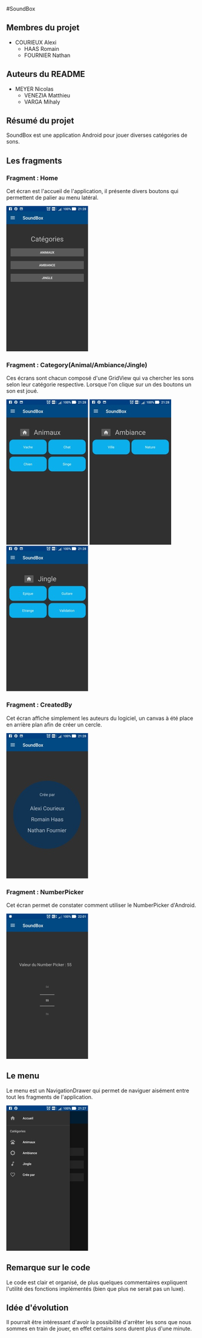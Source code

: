 #SoundBox

## Membres du projet
  - COURIEUX Alexi
	- HAAS Romain
	- FOURNIER Nathan
  
## Auteurs du README
  - MEYER Nicolas
	- VENEZIA Matthieu 
	- VARGA Mihaly
  
 ## Résumé du projet
 SoundBox est une application Android pour jouer diverses catégories de sons.
 
 ## Les fragments
 
 ### Fragment : Home
 Cet écran est l'accueil de l'application, il présente divers boutons qui permettent de palier au menu latéral.
 
 ![HomeFragment Image](https://raw.githubusercontent.com/AlexiGhost/LPDAM_Android_SoundBox/master/screenshots/Screenshot_20181118-212815.jpg)
 
 ### Fragment : Category(Animal/Ambiance/Jingle)
 Ces écrans sont chacun composé d'une GridView qui va chercher les sons selon leur catégorie respective.
 Lorsque l'on clique sur un des boutons un son est joué.
 
 ![AnimalFragment Image](https://raw.githubusercontent.com/AlexiGhost/LPDAM_Android_SoundBox/master/screenshots/Screenshot_20181118-212806.jpg)
 ![AmbianceFragment Image](https://raw.githubusercontent.com/AlexiGhost/LPDAM_Android_SoundBox/master/screenshots/Screenshot_20181118-212817.jpg)
 ![JingleFragment Image](https://raw.githubusercontent.com/AlexiGhost/LPDAM_Android_SoundBox/master/screenshots/Screenshot_20181118-212820.jpg)
 
 ### Fragment : CreatedBy
 Cet écran affiche simplement les auteurs du logiciel, un canvas à été place en arrière plan afin de créer un cercle.
 
 ![CreatedBy Image](https://raw.githubusercontent.com/AlexiGhost/LPDAM_Android_SoundBox/master/screenshots/Screenshot_20181118-212802.jpg)
 
 ### Fragment : NumberPicker
 Cet écran permet de constater comment utiliser le NumberPicker d'Android.
 
 ![NumberPicker Image](https://raw.githubusercontent.com/AlexiGhost/LPDAM_Android_SoundBox/master/screenshots/Screenshot_20181118-220110.jpg)
 
 ## Le menu
 Le menu est un NavigationDrawer qui permet de naviguer aisément entre tout les fragments de l'application.
 
 ![Menu Image](https://raw.githubusercontent.com/AlexiGhost/LPDAM_Android_SoundBox/master/screenshots/Screenshot_20181118-212758.jpg)
 
 ## Remarque sur le code
 Le code est clair et organisé, de plus quelques commentaires expliquent l'utilité des fonctions implémentés
 (bien que plus ne serait pas un luxe).
 
 ## Idée d'évolution
 Il pourrait être intéressant d'avoir la possibilité d'arrêter les sons que nous sommes en train de jouer, en effet certains sons durent plus d'une minute.
